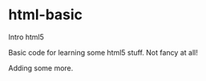 # html-basic
Intro html5

Basic code for learning some html5 stuff. Not fancy at all!

Adding some more.
